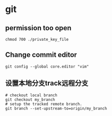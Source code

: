 # git

## permission too open

```shell
chmod 700 ./private_key_file
```


## Change commit editor
```shell
git config --global core.editor "vim"
```

## 设置本地分支track远程分支
```shell
# checkout local branch
git checkout my_branch
# setup the tracked remote branch.
git branch --set-upstream-to=origin/my_branch
```
